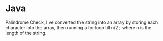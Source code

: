 # Java
Palindrome Check, I've converted the string into an array by storing each character into the array, then running a for loop till n/2 ; where n is the length of the string.
